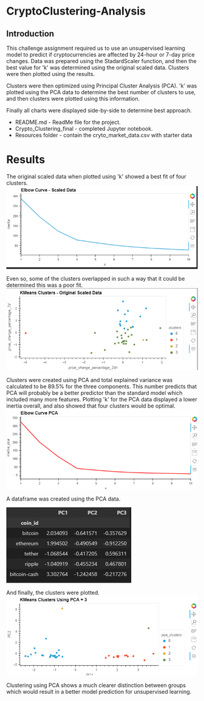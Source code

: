 # CryptoClustering-Analysis

## Introduction
This challenge assignment required us to use an unsupervised learning model to predict if cryptocurrencies are affected by 24-hour or 7-day price changes. Data was prepared using the StadardScaler function, and then the best value for 'k' was determined using the original scaled data. Clusters were then plotted using the results.

Clusters were then optimized using Principal Cluster Analysis (PCA). 'k' was plotted using the PCA data to determine the best number of clusters to use, and then clusters were plotted using this information.

Finally all charts were displayed side-by-side to determine best approach.

* README.md - ReadMe file for the project.
* Crypto_Clustering_final - completed Jupyter notebook.
* Resources folder - contain the cryto_market_data.csv with starter data

# **Results**

The original scaled data when plotted using 'k' showed a best fit of four clusters.
![Alt text](<Images/Elbow Curve-Scaled Data.png>)

Even so, some of the clusters overlapped in such a way that it could be determined this was a poor fit. 
![Alt text](<Images/KMean Clusters- Original Scaled Data.png>)

Clusters were created using PCA and total explained variance was calculated to be 89.5% for the three components. This number predicts that PCA will probably be a better predictor than the standard model which included many more features. Plotting 'k' for the PCA data displayed a lower inertia overall, and also showed that four clusters would be optimal.
![Alt text](Images/Elbow_Curve_PCA.png)

A dataframe was created using the PCA data.

![Alt text](Images/DF_PCA_DATA.png)

And finally, the clusters were plotted.
![Alt text](<Images/KMean Clusters- Using PCA.png>)

Clustering using PCA shows a much clearer distinction between groups which would result in a better model prediction for unsupervised learning.
<br/><br/>
